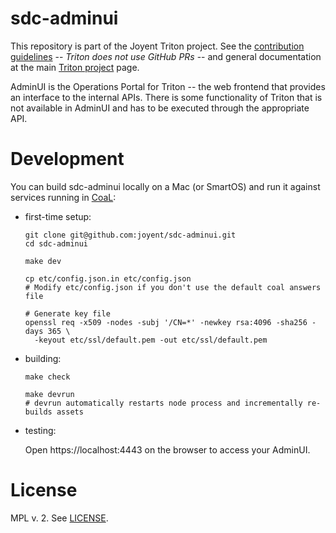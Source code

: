 <!--
    This Source Code Form is subject to the terms of the Mozilla Public
    License, v. 2.0. If a copy of the MPL was not distributed with this
    file, You can obtain one at http://mozilla.org/MPL/2.0/.
-->

<!--
    Copyright (c) 2016, Joyent, Inc.
-->

# sdc-adminui

This repository is part of the Joyent Triton project. See the [contribution
guidelines](https://github.com/joyent/triton/blob/master/CONTRIBUTING.md) --
*Triton does not use GitHub PRs* -- and general documentation at the main
[Triton project](https://github.com/joyent/triton) page.

AdminUI is the Operations Portal for Triton -- the web frontend that provides an
interface to the internal APIs. There is some functionality of Triton that is
not available in AdminUI and has to be executed through the appropriate API.


# Development

You can build sdc-adminui locally on a Mac (or SmartOS) and run it against
services running in
[CoaL](https://github.com/joyent/triton/blob/master/docs/glossary.md#coal):

- first-time setup:
    ```
    git clone git@github.com:joyent/sdc-adminui.git
    cd sdc-adminui

    make dev

    cp etc/config.json.in etc/config.json
    # Modify etc/config.json if you don't use the default coal answers file

    # Generate key file
    openssl req -x509 -nodes -subj '/CN=*' -newkey rsa:4096 -sha256 -days 365 \
      -keyout etc/ssl/default.pem -out etc/ssl/default.pem
    ```

- building:
    ```
    make check

    make devrun
    # devrun automatically restarts node process and incrementally re-builds assets
    ```

- testing:

    Open https://localhost:4443 on the browser to access your AdminUI.


# License

MPL v. 2. See [LICENSE](./LICENSE).
